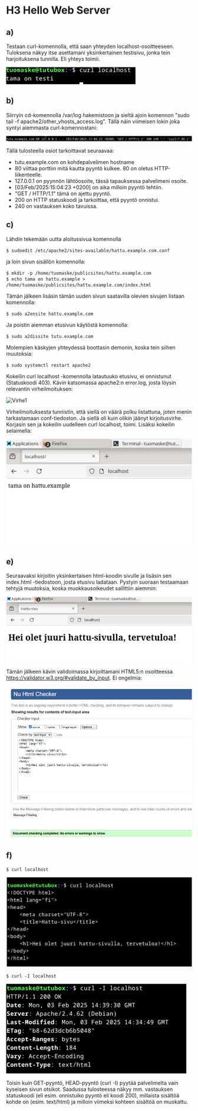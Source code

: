 # H3 Hello Web Server

## a)

Testaan curl-komennolla, että saan yhteyden localhost-osoitteeseen. Tuloksena näkyy itse asettamani yksinkertainen testisivu, jonka tein harjoituksena tunnilla. Eli yhteys toimii.

![Curl_local](H3/Curl_local.png)

## b)

Siirryin cd-komennolla /var/log hakemistoon ja sieltä ajoin komennon "sudo tail -f apache2/other_vhosts_access.log". Tällä näin viimeisen lokin joka syntyi aiemmasta curl-komennostani:

![Curl_log](H3/Curl_log.png)

Tällä tulosteella osiot tarkoittavat seuraavaa:
 -  tutu.example.com on kohdepalvelimen hostname
 -  80 viittaa porttiin mitä kautta pyyntö kulkee. 80 on oletus HTTP-liikenteelle.
 -  127.0.0.1 on pyynnön lähtöosoite, tässä tapauksessa palvelimeni osoite.
 -  [03/Feb/2025:15:04:23 +0200] on aika milloin pyyntö tehtiin.
 -  "GET / HTTP/1.1" tämä on ajettu pyyntö.
 -  200 on HTTP statuskoodi ja tarkoittaa, että pyyntö onnistui.
 -  240 on vastauksen koko tavuissa.

## c)

Lähdin tekemään uutta aloitussivua komennolla

    $ sudoedit /etc/apache2/sites-available/hattu.example.com.conf

ja loin sivun sisällön komennolla:

    $ mkdir -p /home/tuomaske/publicsites/hattu.example.com
    $ echo tama on hattu.example > /home/tuomaske/publicsites/hattu.example.com/index.html

Tämän jälkeen lisäsin tämän uuden sivun saatavilla olevien sivujen listaan komennolla: 

    $ sudo a2ensite hattu.example.com

Ja poistin aiemman etusivun käytöstä komennolla:

    $ sudo a2dissite tutu.example.com

Molempien käskyjen yhteydessä boottasin demonin, koska tein siihen muutoksia: 

    $ sudo systemctl restart apache2

Kokeilin curl localhost -komennolla latautuuko etusivu, ei onnistunut (Statuskoodi 403). Kävin katsomassa apache2:n error.log, josta löysin relevantin virheilmoituksen: 

![Virhe1](H3/Virhe1.png)

Virheilmoituksesta tunnistin, että siellä on väärä polku listattuna, joten menin tarkastamaan conf-tiedoston. Ja siellä oli kuin olikin jäänyt kirjoitusvirhe. Korjasin sen ja kokeilin uudelleen curl localhost, toimi. Lisäksi kokeilin selaimella: 

![Etusivun_testaus](H3/Testi_etusivu.png)

## e) 

Seuraavaksi kirjoitin yksinkertaisen html-koodin sivulle ja lisäsin sen index.html -tiedostoon, josta etusivu ladataan. Pystyin suoraan testaamaan tehtyjä muutoksia, koska muokkausoikeudet sallittiin aiemmin:

![Etusivun](H3/Etusivu.png)

Tämän jälkeen kävin validoimassa kirjoittamani HTML5:n osoitteessa https://validator.w3.org/#validate_by_input. Ei ongelmia:

![Validointi](H3/Validi.png)

## f)

    $ curl localhost

![Curl](H3/Curl.png)


    $ curl -I localhost 

![CurlI](H3/Curl_I.png)

Toisin kuin GET-pyyntö, HEAD-pyyntö (curl -I) pyytää palvelimelta vain kyseisen sivun otsikot. Saadussa tulosteessa näkyy mm. vastauksen statuskoodi (eli esim. onnistuiko pyyntö eli koodi 200), millaista sisältöä kohde on (esim. text/html) ja milloin viimeksi kohteen sisältöä on muokattu.












